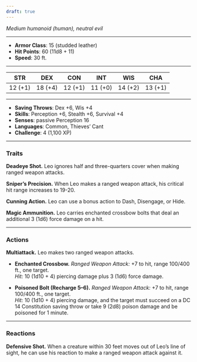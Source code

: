 ```yaml
---
draft: true
---
```


_Medium humanoid (human), neutral evil_

---

- **Armor Class**: 15 (studded leather)
- **Hit Points**: 60 (11d8 + 11)
- **Speed**: 30 ft.

---

|STR|DEX|CON|INT|WIS|CHA|
|---|---|---|---|---|---|
|12 (+1)|18 (+4)|12 (+1)|11 (+0)|14 (+2)|13 (+1)|

---

- **Saving Throws**: Dex +6, Wis +4
- **Skills**: Perception +6, Stealth +6, Survival +4
- **Senses**: passive Perception 16
- **Languages**: Common, Thieves’ Cant
- **Challenge**: 4 (1,100 XP)

---

### **Traits**

**Deadeye Shot.** Leo ignores half and three-quarters cover when making ranged weapon attacks.

**Sniper’s Precision.** When Leo makes a ranged weapon attack, his critical hit range increases to 19-20.

**Cunning Action.** Leo can use a bonus action to Dash, Disengage, or Hide.

**Magic Ammunition.** Leo carries enchanted crossbow bolts that deal an additional 3 (1d6) force damage on a hit.

---

### **Actions**

**Multiattack.** Leo makes two ranged weapon attacks.

- **Enchanted Crossbow.** _Ranged Weapon Attack:_ +7 to hit, range 100/400 ft., one target.  
    _Hit:_ 10 (1d10 + 4) piercing damage plus 3 (1d6) force damage.
    
- **Poisoned Bolt (Recharge 5–6).** _Ranged Weapon Attack:_ +7 to hit, range 100/400 ft., one target.  
    _Hit:_ 10 (1d10 + 4) piercing damage, and the target must succeed on a DC 14 Constitution saving throw or take 9 (2d8) poison damage and be poisoned for 1 minute.
    

---

### **Reactions**

**Defensive Shot.** When a creature within 30 feet moves out of Leo’s line of sight, he can use his reaction to make a ranged weapon attack against it.